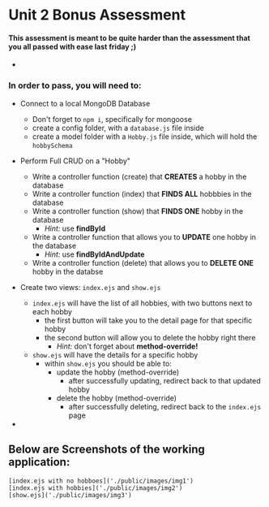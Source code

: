 # Unit 2 Bonus Assessment

#### This assessment is meant to be quite harder than the assessment that you all passed with ease last friday ;)

-

### In order to pass, you will need to:

- Connect to a local MongoDB Database
	-  Don't forget to `npm i`, specifically for mongoose
	-  create a config folder, with a `database.js` file inside
	-  create a model folder with a `Hobby.js` file inside, which will hold the `hobbySchema`
- Perform Full CRUD on a "Hobby"
	- Write a controller function (create) that **CREATES** a hobby in the database
	- Write a controller function (index) that **FINDS ALL** hobbbies in the database
	- Write a controller function (show) that **FINDS ONE** hobby in the database
		-  *Hint:* use **findById**
	- Write a controller function that allows you to **UPDATE** one hobby in the database 
		- *Hint:* use **findByIdAndUpdate**
	- Write a controller function (delete) that allows you to **DELETE ONE** hobby in the databse
- Create two views: `index.ejs` and `show.ejs`
	- `index.ejs` will have the list of all hobbies, with two buttons next to each hobby
		- the first button will take you to the detail page for that specific hobby
		- the second button will allow you to delete the hobby right there
			- *Hint:* don't forget about **method-override!**
	- `show.ejs` will have the details for a specific hobby
		- within `show.ejs` you should be able to:
			- update the hobby (method-override)
				- after successfully updating, redirect back to that updated hobby 
			- delete the hobby (method-override)
				- after successfully deleting, redirect back to the `index.ejs` page 

-

## Below are Screenshots of the working application:
    [index.ejs with no hobboes]('./public/images/img1')
    [index.ejs with hobbies]('./public/images/img2')
    [show.ejs]('./public/images/img3')